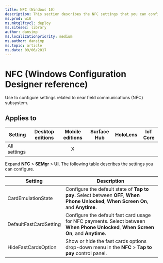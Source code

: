 ```yaml
---
title: NFC (Windows 10)
description: This section describes the NFC settings that you can configure in provisioning packages for Windows 10 using Windows Configuration Designer.
ms.prod: w10
ms.mktglfcycl: deploy
ms.sitesec: library
author: dansimp
ms.localizationpriority: medium
ms.author: dansimp
ms.topic: article
ms.date: 09/06/2017
---
```


# NFC (Windows Configuration Designer reference)

Use to configure settings related to near field communications (NFC) subsystem.

## Applies to

| Setting   | Desktop editions | Mobile editions | Surface Hub | HoloLens | IoT Core |
| --- | :---: | :---: | :---: | :---: | :---: |
| All settings |   | X |  |  |  |

Expand **NFC** > **SEMgr** > **UI**. The following table describes the settings you can configure.

| Setting | Description |
| --- | --- |
| CardEmulationState | Configure the default state of **Tap to pay**. Select between **OFF**, **When Phone Unlocked**, **When Screen On**, and **Anytime**. |
| DefaultFastCardSetting | Configure the default fast card usage for NFC payments. Select between **When Phone Unlocked**, **When Screen On**, and **Anytime**. |
| HideFastCardsOption | Show or hide the fast cards options drop-down menu in the **NFC** > **Tap to pay** control panel. |
